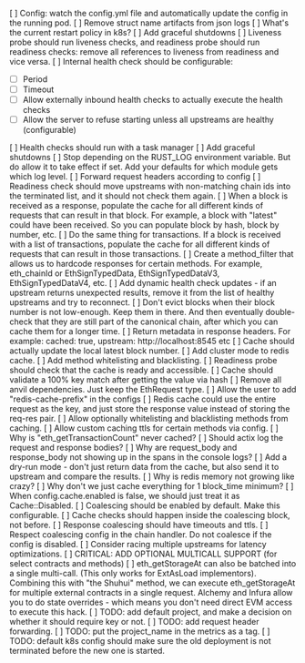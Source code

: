 [ ] Config: watch the config.yml file and automatically update the config in the running pod.
[ ] Remove struct name artifacts from json logs
[ ] What's the current restart policy in k8s?
[ ] Add graceful shutdowns
[ ] Liveness probe should run liveness checks, and readiness probe should run readiness checks: remove all references to liveness from readiness and vice versa.
[ ] Internal health check should be configurable:

- [ ] Period
- [ ] Timeout
- [ ] Allow externally inbound health checks to actually execute the health checks
- [ ] Allow the server to refuse starting unless all upstreams are healthy (configurable)

[ ] Health checks should run with a task manager
[ ] Add graceful shutdowns
[ ] Stop depending on the RUST_LOG environment variable. But do allow it to take effect if set. Add your defaults for which module gets which log level.
[ ] Forward request headers according to config
[ ] Readiness check should move upstreams with non-matching chain ids into the terminated list, and it should not check them again.
[ ] When a block is received as a response, populate the cache for all different kinds of requests that can result in that block. For example, a block with "latest" could have been received. So you can populate block by hash, block by number, etc.
[ ] Do the same thing for transactions. If a block is received with a list of transactions, populate the cache for all different kinds of requests that can result in those transactions.
[ ] Create a method_filter that allows us to hardcode responses for certain methods. For example, eth_chainId or EthSignTypedData, EthSignTypedDataV3, EthSignTypedDataV4, etc.
[ ] Add dynamic health check updates - if an upstream returns unexpected results, remove it from the list of healthy upstreams and try to reconnect.
[ ] Don't evict blocks when their block number is not low-enough. Keep them in there. And then eventually double-check that they are still part of the canonical chain, after which you can cache them for a longer time.
[ ] Return metadata in response headers. For example: cached: true, upstream: http://localhost:8545 etc
[ ] Cache should actually update the local latest block number.
[ ] Add cluster mode to redis cache.
[ ] Add method whitelisting and blacklisting.
[ ] Readiness probe should check that the cache is ready and accessible.
[ ] Cache should validate a 100% key match after getting the value via hash
[ ] Remove all anvil dependencies. Just keep the EthRequest type.
[ ] Allow the user to add "redis-cache-prefix" in the configs
[ ] Redis cache could use the entire request as the key, and just store the response value instead of storing the req-res pair.
[ ] Allow optionally whitelisting and blacklisting methods from caching.
[ ] Allow custom caching ttls for certain methods via config.
[ ] Why is "eth_getTransactionCount" never cached?
[ ] Should actix log the request and response bodies?
[ ] Why are request_body and response_body not showing up in the spans in the console logs?
[ ] Add a dry-run mode - don't just return data from the cache, but also send it to upstream and compare the results.
[ ] Why is redis memory not growing like crazy?
[ ] Why don't we just cache everything for 1 block_time minimum?
[ ] When config.cache.enabled is false, we should just treat it as Cache::Disabled.
[ ] Coalescing should be enabled by default. Make this configurable.
[ ] Cache checks should happen inside the coalescing block, not before.
[ ] Response coalescing should have timeouts and ttls.
[ ] Respect coalescing config in the chain handler. Do not coalesce if the config is disabled.
[ ] Consider racing multiple upstreams for latency optimizations.
[ ] CRITICAL: ADD OPTIONAL MULTICALL SUPPORT (for select contracts and methods)
[ ] eth_getStorageAt can also be batched into a single multi-call. (This only works for ExtAsLoad implementors). Combining this with "the Shuhui" method, we can execute eth_getStorageAt for multiple external contracts in a single request. Alchemy and Infura allow you to do state overrides - which means you don't need direct EVM access to execute this hack.
[ ] TODO: add default project, and make a decision on whether it should require key or not.
[ ] TODO: add request header forwarding.
[ ] TODO: put the project_name in the metrics as a tag.
[ ] TODO: default k8s config should make sure the old deployment is not terminated before the new one is started.
